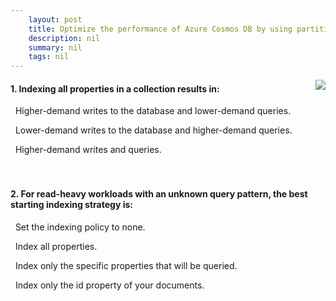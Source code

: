 ```yaml
---
    layout: post
    title: Optimize the performance of Azure Cosmos DB by using partitioning and indexing strategies - Exercise - Measure the impact of index policy choice
    description: nil
    summary: nil
    tags: nil
---
```



 <a target="_blank" href="https://docs.microsoft.com/en-us/learn/modules/monitor-and-scale-cosmos-db/8-index-exercise/"><i class="fas fa-external-link-alt"></i> </a>
 <img align="right" src="https://docs.microsoft.com/en-us/learn/achievements/monitor-azure-cosmos-db.svg">
####  1. Indexing all properties in a collection results in:


<i class='fas fa-check-square' style='color: Dodgerblue;'></i> &nbsp;&nbsp;Higher-demand writes to the database and lower-demand queries.

<i class='far fa-square'></i> &nbsp;&nbsp;Lower-demand writes to the database and higher-demand queries.

<i class='far fa-square'></i> &nbsp;&nbsp;Higher-demand writes and queries.
<br />
<br />
<br />

####  2. For read-heavy workloads with an unknown query pattern, the best starting indexing strategy is:


<i class='far fa-square'></i> &nbsp;&nbsp;Set the indexing policy to none.

<i class='fas fa-check-square' style='color: Dodgerblue;'></i> &nbsp;&nbsp;Index all properties.

<i class='far fa-square'></i> &nbsp;&nbsp;Index only the specific properties that will be queried.

<i class='far fa-square'></i> &nbsp;&nbsp;Index only the id property of your documents.
<br />
<br />
<br />
